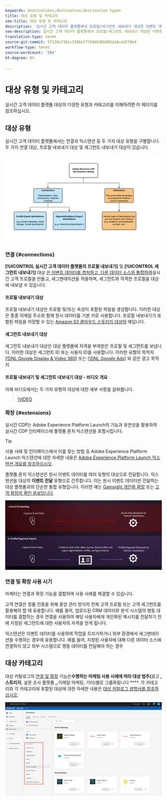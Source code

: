 ```yaml
---
keywords: destinations;destination;destination types
title: 대상 유형 및 카테고리
seo-title: 대상 유형 및 카테고리
description: '실시간 고객 데이터 플랫폼에서 프로필/세그먼트 내보내기 대상은 이벤트 데이터를 캡처하고, 다른 데이터 소스와 결합하고, 세그멘테이션을 적용하고, 세그먼트 및 자격 있는 프로필을 대상에 내보냅니다. Experience Platform Launch 익스텐션은 원시 이벤트 데이터를 여러 유형의 대상으로 전달합니다. '
seo-description: 실시간 고객 데이터 플랫폼에서 프로필/세그먼트 내보내기 대상은 이벤트 데이터를 캡처하고, 다른 데이터 소스와 결합하고, 세그멘테이션을 적용하고, 세그먼트 및 자격 있는 프로필을 대상에 내보냅니다. Experience Platform Launch 익스텐션은 원시 이벤트 데이터를 여러 유형의 대상으로 전달합니다.
translation-type: tm+mt
source-git-commit: 5f120a716cc3396ef7749463bb6052a8ced2fbb4
workflow-type: tm+mt
source-wordcount: '584'
ht-degree: 0%

---
```



# 대상 유형 및 카테고리

실시간 고객 데이터 플랫폼 대상의 다양한 유형과 카테고리를 이해하려면 이 페이지를 참조하십시오.

## 대상 유형

실시간 고객 데이터 플랫폼에서는 연결과 익스텐션 등 두 가지 대상 유형을 구별합니다. 두 가지 연결 대상, 프로필 내보내기 대상 및 세그먼트 내보내기 대상이 있습니다.

![대상 유형](./assets/destination-types/types-of-destinations.png)

### 연결 {#connections}

**[!UICONTROL 실시간 고객 데이터 플랫폼의 프로필 내보내기]** 및 **[!UICONTROL 세그먼트 내보내기]** 대상 [은 이벤트 데이터를 캡처하고, 다른 데이터 소스와 통합하여](../profile/home.md)실시간 고객 프로필을 만들고, 세그멘테이션을 적용하며, 세그먼트와 적격한 프로필을 대상에 내보낼 수 있습니다.

#### 프로필 내보내기 대상

프로필 내보내기 대상은 프로필 및/또는 속성이 포함된 파일을 생성합니다. 이러한 대상은 종종 이메일 주소와 함께 원시 데이터를 기본 키로 사용합니다. 프로필 내보내기가 포함된 파일을 저장할 수 있는 [Amazon S3 클라우드 스토리지 대상의](./catalog/cloud-storage/amazon-s3.md) 예입니다.

#### 세그먼트 내보내기 대상

세그먼트 내보내기 대상은 대상 플랫폼에 자격을 부여받은 프로필 및 세그먼트를 보냅니다. 이러한 대상은 세그먼트 ID 또는 사용자 ID를 사용합니다. 이러한 유형의 목적지 [[!DNL Google Display & Video 360]](./catalog/advertising/google-dv360.md) 또는 [[!DNL Google Ads]](./catalog/advertising/google-ads-destination.md) 와 같은 광고 목적지

#### 프로필 내보내기 및 세그먼트 내보내기 대상 - 비디오 개요

아래 비디오에서는 두 가지 유형의 대상에 대한 세부 사항을 살펴봅니다.

>[!VIDEO](https://video.tv.adobe.com/v/29707?quality=12)

### 확장 {#extensions}

실시간 CDP는 Adobe Experience Platform Launch의 기능과 유연성을 활용하여 실시간 CDP 인터페이스에 플랫폼 론치 익스텐션을 포함시킵니다.

>[!TIP]
>
>사용 사례 및 인터페이스에서 이를 찾는 방법 등 Adobe Experience Platform Launch 익스텐션에 대한 자세한 내용은 [Adobe Experience Platform Launch 익스텐션 개요를 참조하십시오](./catalog/launch-extensions/overview.md).

플랫폼 론치 익스텐션은 원시 이벤트 데이터를 여러 유형의 대상으로 전달합니다. 익스텐션을 대상의 **이벤트 전달** 유형으로 간주합니다. 이는 원시 이벤트 데이터만 전달하는 대상 플랫폼과의 단순한 통합 유형입니다. 이러한 예는 [Gainsight 개인화 확장](./catalog/personalization/gainsight.md) 또는 [고객 확장의 확인 음보입니다](./catalog/voice/confirmit-digital-feedback.md).

![다른 대상과 Experience Platform Launch 확장](./assets/common/launch-and-other-destinations.png)

### 연결 및 확장 사용 시기

마케터는 연결과 확장 기능을 결합하여 사용 사례를 해결할 수 있습니다.

고객 연결은 정품 인증을 위해 중앙 관리 방식의 전체 고객 프로필 또는 고객 세그먼트를 활용해야 할 때 유용합니다. 예를 들어, 업로드된 CRM 데이터와 분석 시스템의 행동 데이터를 결합하는 경우 연결을 사용하여 해당 사용자에게 개인화된 메시지를 전달하기 전에 지정된 세그먼트에 대한 사용자의 자격을 얻게 됩니다.

익스텐션은 이벤트 데이터를 사용하여 작업을 트리거하거나 외부 환경에서 세그멘테이션을 수행하는 경우에 유용합니다. 예를 들어, 지정된 사용자에 대해 다른 데이터 소스에 연결하지 않고 외부 시스템으로 행동 데이터를 전달해야 하는 경우

## 대상 카테고리

대상 카탈로그의 [연결 및 확장](https://platform.adobe.com/destination/catalog) 기능은&#x200B;**수행하는 마케팅 사용 사례에 따라 대상 범주(**&#x200B;광고 **, 스토리지**, 설문 조사 플랫폼 **,,**&#x200B;이메일 마케팅, 기타)별로 그룹화됩니다 ****. 각 카테고리와 각 카테고리에 포함된 대상에 대한 자세한 내용은 [대상 카탈로그 설명서를 참조하십시오](./catalog/overview.md).

![대상 카테고리](./assets/destination-types/destination-categories-menu.png)

